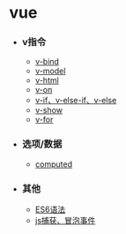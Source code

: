# vue
- ### v指令
  - [v-bind](v/v-bind.md)
  - [v-model](v/v-model.md)
  - [v-html](v/v-html.md)
  - [v-on](v/v-on.md)
  - [v-if、v-else-if、v-else](v/v-if.md)
  - [v-show](v/v-show.md)
  - [v-for](v/v-for.md)

- ### 选项/数据
  - [computed](v/computed.md)

- ### 其他
  - [ES6语法](v/ES6.md)
  - [js捕获、冒泡事件](v/jsBubble.md)
